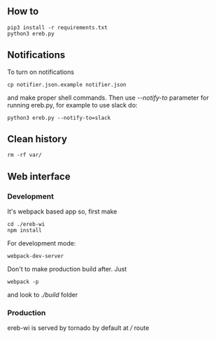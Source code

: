## How to

```
pip3 install -r requirements.txt
python3 ereb.py
```

## Notifications

To turn on notifications
```
cp notifier.json.example notifier.json
```
and make proper shell commands.
Then use *--notify-to* parameter for running ereb.py, for example to use slack do:
```
python3 ereb.py --notify-to=slack
```

## Clean history

```
rm -rf var/
```

## Web interface

### Development
It's webpack based app
so, first make
```
cd ./ereb-wi
npm install
```

For development mode:
```
webpack-dev-server
```
Don't to make production build after. Just
```
webpack -p
```
and look to *./build* folder

### Production

ereb-wi is served by tornado by default at */* route
